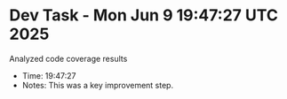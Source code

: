 # Dev Task - Mon Jun  9 19:47:27 UTC 2025
Analyzed code coverage results
- Time: 19:47:27
- Notes: This was a key improvement step.
